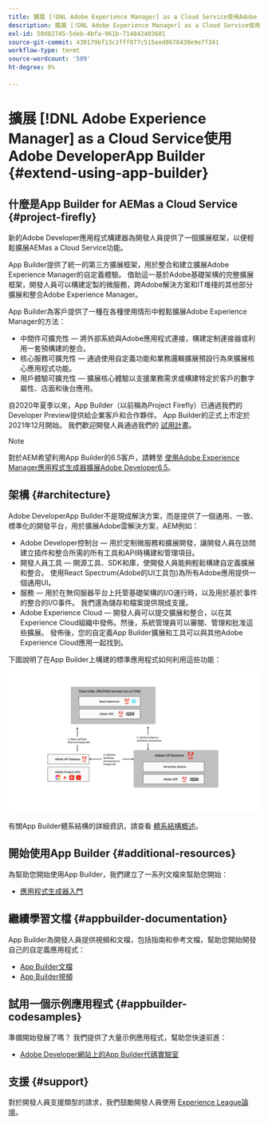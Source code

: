 ```yaml
---
title: 擴展 [!DNL Adobe Experience Manager] as a Cloud Service使用Adobe Developer應用程式生成器。
description: 擴展 [!DNL Adobe Experience Manager] as a Cloud Service使用Adobe Developer應用程式生成器。
exl-id: 50d82745-5deb-4bfa-961b-714842403601
source-git-commit: 430179bf13c1fff077c515eed0676430e9e7f341
workflow-type: tm+mt
source-wordcount: '589'
ht-degree: 0%

---
```


# 擴展 [!DNL Adobe Experience Manager] as a Cloud Service使用Adobe DeveloperApp Builder {#extend-using-app-builder}

## 什麼是App Builder for AEMas a Cloud Service {#project-firefly}

新的Adobe Developer應用程式構建器為開發人員提供了一個擴展框架，以便輕鬆擴展AEMas a Cloud Service功能。

App Builder提供了統一的第三方擴展框架，用於整合和建立擴展Adobe Experience Manager的自定義體驗。 借助這一基於Adobe基礎架構的完整擴展框架，開發人員可以構建定製的微服務，跨Adobe解決方案和IT堆棧的其他部分擴展和整合Adobe Experience Manager。

App Builder為客戶提供了一種在各種使用情形中輕鬆擴展Adobe Experience Manager的方法：

* 中間件可擴充性 — 將外部系統與Adobe應用程式連接，構建定制連接器或利用一套預構建的整合。
* 核心服務可擴充性 — 通過使用自定義功能和業務邏輯擴展預設行為來擴展核心應用程式功能。
* 用戶體驗可擴充性 — 擴展核心體驗以支援業務需求或構建特定於客戶的數字屬性、店面和後台應用。

自2020年夏季以來，App Builder（以前稱為Project Firefly）已通過我們的Developer Preview提供給企業客戶和合作夥伴。 App Builder的正式上市定於2021年12月開始。 我們歡迎開發人員通過我們的 [試用計畫](https://adobe.ly/appbuilder-trial)。

>[!NOTE]
>
> 對於AEM希望利用App Builder的6.5客戶，請轉至 [使用Adobe Experience Manager應用程式生成器擴展Adobe Developer6.5](https://experienceleague.adobe.com/docs/experience-manager-65/developing/extending-aem/app-builder.html)。

## 架構 {#architecture}

Adobe DeveloperApp Builder不是現成解決方案，而是提供了一個通用、一致、標準化的開發平台，用於擴展Adobe雲解決方案，AEM例如：

* Adobe Developer控制台 — 用於定制微服務和擴展開發，讓開發人員在訪問建立插件和整合所需的所有工具和API時構建和管理項目。
* 開發人員工具 — 開源工具、SDK和庫，使開發人員能夠輕鬆構建自定義擴展和整合。 使用React Spectrum(Adobe的UI工具包)為所有Adobe應用提供一個通用UI。
* 服務 — 用於在無伺服器平台上托管基礎架構的I/O運行時，以及用於基於事件的整合的I/O事件。 我們還為儲存和檔案提供現成支援。
* Adobe Experience Cloud — 開發人員可以提交擴展和整合，以在其Experience Cloud組織中發佈。然後，系統管理員可以審閱、管理和批准這些擴展。 發佈後，您的自定義App Builder擴展和工具可以與其他Adobe Experience Cloud應用一起找到。

下圖說明了在App Builder上構建的標準應用程式如何利用這些功能：

![架構](/help/implementing/developing/extending/assets/firefly-architecture.jpg)

有關App Builder體系結構的詳細資訊，請查看 [體系結構概述](https://www.adobe.io/app-builder/docs/guides/)。

## 開始使用App Builder {#additional-resources}

為幫助您開始使用App Builder，我們建立了一系列文檔來幫助您開始：

* [應用程式生成器入門](https://www.adobe.io/app-builder/docs/getting_started/)

## 繼續學習文檔 {#appbuilder-documentation}

App Builder為開發人員提供視頻和文檔，包括指南和參考文檔，幫助您開始開發自己的自定義應用程式：

* [App Builder文檔](https://www.adobe.io/app-builder/docs/overview/)
* [App Builder視頻](https://www.youtube.com/playlist?list=PLcVEYUqU7VRfDij-Jbjyw8S8EzW073F_o)

## 試用一個示例應用程式 {#appbuilder-codesamples}

準備開始發展了嗎？ 我們提供了大量示例應用程式，幫助您快速前進：

* [Adobe Developer網站上的App Builder代碼實驗室](https://www.adobe.io/app-builder/docs/resources/)

## 支援 {#support}

對於開發人員支援類型的請求，我們鼓勵開發人員使用 [Experience League論壇](https://experienceleaguecommunities.adobe.com/t5/project-firefly/ct-p/project-firefly)。
